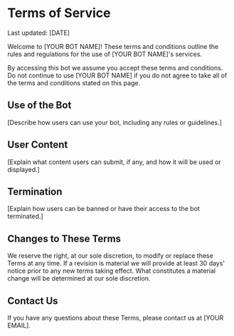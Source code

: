# Terms of Service

Last updated: [DATE]

Welcome to [YOUR BOT NAME]! These terms and conditions outline the rules and regulations for the use of [YOUR BOT NAME]'s services.

By accessing this bot we assume you accept these terms and conditions. Do not continue to use [YOUR BOT NAME] if you do not agree to take all of the terms and conditions stated on this page.

## Use of the Bot

[Describe how users can use your bot, including any rules or guidelines.]

## User Content

[Explain what content users can submit, if any, and how it will be used or displayed.]

## Termination

[Explain how users can be banned or have their access to the bot terminated.]

## Changes to These Terms

We reserve the right, at our sole discretion, to modify or replace these Terms at any time. If a revision is material we will provide at least 30 days' notice prior to any new terms taking effect. What constitutes a material change will be determined at our sole discretion.

## Contact Us

If you have any questions about these Terms, please contact us at [YOUR EMAIL].
